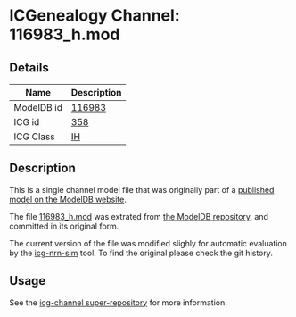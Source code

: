 # ICGenealogy Channel: 116983\_h.mod

## Details

Name | Description
---- | -----------
ModelDB id | [116983](http://senselab.med.yale.edu/ModelDB/ShowModel.cshtml?model=116983)
ICG id | [358](http://icg.neurotheory.ox.ac.uk/channels/4/358)
ICG Class | [IH](http://icg.neurotheory.ox.ac.uk/channels/4)

## Description

This is a single channel model file that was originally part of a [published model on the ModelDB website](http://senselab.med.yale.edu/ModelDB/ShowModel.cshtml?model=116983).


The file [116983\_h.mod](116983_h.mod) was extrated from [the ModelDB repository](http://senselab.med.yale.edu/ModelDB/ShowModel.cshtml?model=116983), and committed in its original form.

The current version of the file was modified slighly for automatic evaluation by the [icg-nrn-sim](https://github.com/icgenealogy/icg-nrn-sim) tool. To find the original please check the git history.


## Usage

See the [icg-channel super-repository](https://github.com/icgenealogy/icg-channels) for more information.